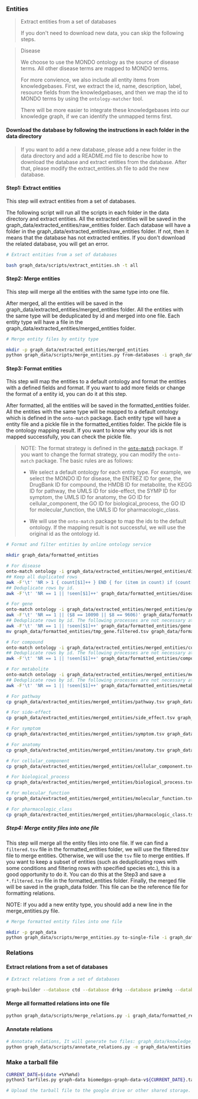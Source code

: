 ### Entities
> Extract entities from a set of databases
>
> If you don't need to download new data, you can skip the following steps.

> Disease
>
> We choose to use the MONDO ontology as the source of disease terms. All other disease terms are mapped to MONDO terms.
>
> For more convience, we also include all entity items from knowledgebases. First, we extract the id, name, description, label, resource fields from the knowledgebases, and then we map the id to MONDO terms by using the `ontology-matcher` tool.
> 
> There will be more easier to integrate these knowledgebases into our knowledge graph, if we can identify the unmapped terms first.

#### Download the database by following the instructions in each folder in the data directory

> If you want to add a new database, please add a new folder in the data directory and add a README.md file to describe how to download the database and extract entities from the database. After that, please modify the extract_entities.sh file to add the new database.

#### Step1: Extract entities

This step will extract entities from a set of databases. 

The following script will run all the scripts in each folder in the data directory and extract entities. All the extracted entities will be saved in the graph_data/extracted_entities/raw_entities folder. Each database will have a folder in the graph_data/extracted_entities/raw_entities folder. If not, then it means that the database has not extracted entities. If you don't download the related database, you will get an error.

```bash
# Extract entities from a set of databases

bash graph_data/scripts/extract_entities.sh -t all
```

#### Step2: Merge entities

This step will merge all the entities with the same type into one file.

After merged, all the entities will be saved in the graph_data/extracted_entities/merged_entities folder. All the entities with the same type will be deduplicated by id and merged into one file. Each entity type will have a file in the graph_data/extracted_entities/merged_entities folder.

```bash
# Merge entity files by entity type

mkdir -p graph_data/extracted_entities/merged_entities
python graph_data/scripts/merge_entities.py from-databases -i graph_data/extracted_entities/raw_entities -o graph_data/extracted_entities/merged_entities
```

#### Step3: Format entities

This step will map the entities to a default ontology and format the entities with a defined fields and format. If you want to add more fields or change the format of a entity id, you can do it at this step.

After formatted, all the entities will be saved in the formatted_entities folder. All the entities with the same type will be mapped to a default ontology which is defined in the `onto-match` package. Each entity type will have a entity file and a pickle file in the formatted_entities folder. The pickle file is the ontology mapping result. If you want to know why your ids is not mapped successfully, you can check the pickle file.

> NOTE: The format strategy is defined in the [`onto-match`](https://github.com/yjcyxky/ontology-matcher) package. If you want to change the format strategy, you can modify the `onto-match` package. The basic rules are as follows:
> 
> - We select a default ontology for each entity type. For example, we select the MONDO ID for disease, the ENTREZ ID for gene, the DrugBank ID for compound, the HMDB ID for metabolite, the KEGG ID for pathway, the UMLS ID for side-effect, the SYMP ID for symptom, the UMLS ID for anatomy, the GO ID for cellular_component, the GO ID for biological_process, the GO ID for molecular_function, the UMLS ID for pharmacologic_class.
>
> - We will use the `onto-match` package to map the ids to the default ontology. If the mapping result is not successful, we will use the original id as the ontology id.

```bash
# Format and filter entities by online ontology service

mkdir graph_data/formatted_entities

# For disease
onto-match ontology -i graph_data/extracted_entities/merged_entities/disease.tsv -o graph_data/formatted_entities/disease.tsv -O disease -s 0 -b 300
## Keep all duplicated rows
awk -F'\t' 'NR > 1 { count[$1]++ } END { for (item in count) if (count[item] > 1) print item }' graph_data/formatted_entities/disease.tsv > graph_data/formatted_entities/disease.duplicated.tsv
## Deduplicate rows by id.
awk -F'\t' 'NR == 1 || !seen[$1]++' graph_data/formatted_entities/disease.tsv > graph_data/formatted_entities/disease.filtered.tsv

# For gene
onto-match ontology -i graph_data/extracted_entities/merged_entities/gene.tsv -o graph_data/formatted_entities/gene.tsv -O gene -s 0 -b 1000 
awk -F'\t' 'NR == 1 || ($8 == 10090 || $8 == 9606)' graph_data/formatted_entities/gene.tsv > graph_data/formatted_entities/gene.filtered.tsv
## Deduplicate rows by id. The following processes are not necessary at most time.
awk -F'\t' 'NR == 1 || !seen[$1]++' graph_data/formatted_entities/gene.filtered.tsv > graph_data/formatted_entities/tmp_gene.filtered.tsv
mv graph_data/formatted_entities/tmp_gene.filtered.tsv graph_data/formatted_entities/gene.filtered.tsv

# For compound
onto-match ontology -i graph_data/extracted_entities/merged_entities/compound.tsv -o graph_data/formatted_entities/compound.tsv -O compound -s 0 -b 500 
## Deduplicate rows by id. The following processes are not necessary at most time.
awk -F'\t' 'NR == 1 || !seen[$1]++' graph_data/formatted_entities/compound.tsv > graph_data/formatted_entities/compound.filtered.tsv

# For metabolite
onto-match ontology -i graph_data/extracted_entities/merged_entities/metabolite.tsv -o graph_data/formatted_entities/metabolite.tsv -O metabolite -s 0 -b 500 
## Deduplicate rows by id. The following processes are not necessary at most time.
awk -F'\t' 'NR == 1 || !seen[$1]++' graph_data/formatted_entities/metabolite.tsv > graph_data/formatted_entities/metabolite.filtered.tsv

# For pathway
cp graph_data/extracted_entities/merged_entities/pathway.tsv graph_data/formatted_entities/pathway.tsv

# For side-effect
cp graph_data/extracted_entities/merged_entities/side_effect.tsv graph_data/formatted_entities/side_effect.tsv

# For symptom
cp graph_data/extracted_entities/merged_entities/symptom.tsv graph_data/formatted_entities/symptom.tsv

# For anatomy
cp graph_data/extracted_entities/merged_entities/anatomy.tsv graph_data/formatted_entities/anatomy.tsv

# For cellular_component
cp graph_data/extracted_entities/merged_entities/cellular_component.tsv graph_data/formatted_entities/cellular_component.tsv

# For biological_process
cp graph_data/extracted_entities/merged_entities/biological_process.tsv graph_data/formatted_entities/biological_process.tsv

# For molecular_function
cp graph_data/extracted_entities/merged_entities/molecular_function.tsv graph_data/formatted_entities/molecular_function.tsv

# For pharmacologic_class
cp graph_data/extracted_entities/merged_entities/pharmacologic_class.tsv graph_data/formatted_entities/pharmacologic_class.tsv
```

##### Step4: Merge entity files into one file

This step will merge all the entity files into one file. If we can find a `filtered.tsv` file in the formatted_entities folder, we will use the filtered.tsv file to merge entities. Otherwise, we will use the `tsv` file to merge entities. If you want to keep a subset of entities (such as deduplicating rows with some conditions and filtering rows with specified species etc.), this is a good opportunity to do it. You can do this at the Step3 and save a `*.filtered.tsv` file in the formatted_entities folder. Finally, the merged file will be saved in the graph_data folder. This file can be the reference file for formatting relations.

NOTE: If you add a new entity type, you should add a new line in the merge_entities.py file.

```bash
# Merge formatted entity files into one file

mkdir -p graph_data
python graph_data/scripts/merge_entities.py to-single-file -i graph_data/formatted_entities -o graph_data/entities.tsv
```

### Relations

#### Extract relations from a set of databases

```bash
# Extract relations from a set of databases

graph-builder --database ctd --database drkg --database primekg --database hsdn -d ./graph_data/relations -o ./graph_data/formatted_relations -f ./graph_data/entities.tsv -n 20 --download --skip -l ./graph_data/log.txt --debug
```

#### Merge all formatted relations into one file

```bash
python graph_data/scripts/merge_relations.py -i graph_data/formatted_relations -o graph_data/relations.tsv
```

#### Annotate relations

```bash
# Annotate relations, It will generate two files: graph_data/knowledge_graph.tsv and graph_data/knowledge_graph_annotated.tsv
python graph_data/scripts/annotate_relations.py -e graph_data/entities.tsv -r graph_data/relations.tsv -o graph_data
```

### Make a tarball file

```bash
CURRENT_DATE=$(date +%Y%m%d)
python3 tarfiles.py graph-data biomedgps-graph-data-v${CURRENT_DATE}.tar.gz

# Upload the tarball file to the google drive or other shared storage.
```